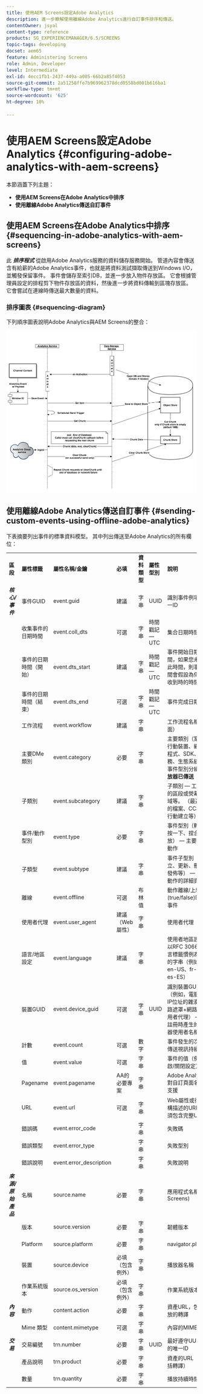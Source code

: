 ```yaml
---
title: 使用AEM Screens設定Adobe Analytics
description: 進一步瞭解使用離線Adobe Analytics進行自訂事件排序和傳送。
contentOwner: jsyal
content-type: reference
products: SG_EXPERIENCEMANAGER/6.5/SCREENS
topic-tags: developing
docset: aem65
feature: Administering Screens
role: Admin, Developer
level: Intermediate
exl-id: 4ecc1fb1-2437-449a-a085-66b2a85f4053
source-git-commit: 2a51258ffe7b969962378dcd0558bd001b616ba1
workflow-type: tm+mt
source-wordcount: '625'
ht-degree: 10%

---
```


# 使用AEM Screens設定Adobe Analytics {#configuring-adobe-analytics-with-aem-screens}

<!-- OBSOLETE NOTE>
>[!CAUTION]
>
>This AEM Screens functionality is only available if you have installed AEM 6.4.2 Feature Pack 2 and AEM 6.3.3 Feature Pack 4.
>
>To get access to either of these Feature Packs, contact Adobe Support and request access. When you have permissions, download it from Package Share. -->

本節涵蓋下列主題：

* **使用AEM Screens在Adobe Analytics中排序**
* **使用離線Adobe Analytics傳送自訂事件**

## 使用AEM Screens在Adobe Analytics中排序 {#sequencing-in-adobe-analytics-with-aem-screens}

此 ***排序程式*** 從啟用Adobe Analytics服務的資料儲存服務開始。 管道內容會傳送含有給薪的Adobe Analytics事件，也就是將資料測試擷取傳送到Windows I/O，並觸發保留事件。 事件會儲存至索引DB，並進一步放入物件存放區。 它會根據管理員設定的排程剪下物件存放區的資料，然後進一步將資料傳輸到區塊存放區。 它會嘗試在連線時傳送最大數量的資料。

### 排序圖表 {#sequencing-diagram}

下列順序圖表說明Adobe Analytics與AEM Screens的整合：

![analytics_chunking](assets/analytics_chunking.png)

## 使用離線Adobe Analytics傳送自訂事件 {#sending-custom-events-using-offline-adobe-analytics}

下表摘要列出事件的標準資料模型。 其中列出傳送至Adobe Analytics的所有欄位：

<table>
 <tbody>
  <tr>
   <td><strong>區段</strong></td> 
   <td><strong>屬性標籤</strong></td> 
   <td><strong>屬性名稱/金鑰</strong></td> 
   <td><strong>必填</strong></td> 
   <td><strong>資料類型</strong></td> 
   <td><strong>屬性型別</strong><br /> </td> 
   <td><strong>說明</strong></td> 
  </tr>
  <tr>
   <td><strong><em>核心/事件</em></strong></td> 
   <td>事件GUID</td> 
   <td>event.guid</td> 
   <td>建議</td> 
   <td>字串</td> 
   <td>UUID</td> 
   <td>識別事件例項的唯一ID</td> 
  </tr>
  <tr>
   <td> </td> 
   <td>收集事件的日期時間</td> 
   <td>event.coll_dts</td> 
   <td>可選</td> 
   <td>字串</td> 
   <td>時間戳記 — UTC</td> 
   <td>集合日期時間</td> 
  </tr>
  <tr>
   <td> </td> 
   <td>事件的日期時間（開始）</td> 
   <td>event.dts_start</td> 
   <td>建議</td> 
   <td>字串</td> 
   <td>時間戳記 — UTC</td> 
   <td>事件開始日期時間，如果您未指定此時間，則事件時間會假設為伺服器收到時的時間。</td> 
  </tr>
  <tr>
   <td> </td> 
   <td>事件的日期時間（結束）</td> 
   <td>event.dts_end</td> 
   <td>可選</td> 
   <td>字串</td> 
   <td>時間戳記 — UTC</td> 
   <td>事件完成日期時間</td> 
  </tr>
  <tr>
   <td> </td> 
   <td>工作流程</td> 
   <td>event.workflow</td> 
   <td>建議</td> 
   <td>字串</td> 
   <td> </td> 
   <td>工作流程名稱（畫面）</td> 
  </tr>
  <tr>
   <td> </td> 
   <td>主要DMe類別</td> 
   <td>event.category</td> 
   <td>必要</td> 
   <td>字串</td> 
   <td> </td> 
   <td>主要類別（案頭、行動裝置、網頁、程式、SDK、服務、生態系統） — 事件型別分組 —  <strong>播放器已傳送</strong></td> 
  </tr>
  <tr>
   <td> </td> 
   <td>子類別</td> 
   <td>event.subcategory</td> 
   <td>建議</td> 
   <td>字串</td> 
   <td> </td> 
   <td>子類別 — 工作流程的區段或熒幕的區域等。 （最近使用的檔案、CC檔案、行動建立等）。</td> 
  </tr>
  <tr>
   <td> </td> 
   <td>事件/動作型別</td> 
   <td>event.type</td> 
   <td>必要</td> 
   <td>字串</td> 
   <td> </td> 
   <td>事件型別（轉譯、按一下、捏合、縮放） — 主要使用者動作</td> 
  </tr>
  <tr>
   <td> </td> 
   <td>子類型</td> 
   <td>event.subtype</td> 
   <td>建議</td> 
   <td>字串</td> 
   <td> </td> 
   <td>事件子型別（建立、更新、刪除、發佈等） — 使用者動作的詳細資訊</td> 
  </tr>
  <tr>
   <td> </td> 
   <td>離線</td> 
   <td>event.offline</td> 
   <td>可選</td> 
   <td>布林值</td> 
   <td> </td> 
   <td>動作離線/上線(true/false)時產生事件</td> 
  </tr>
  <tr>
   <td> </td> 
   <td>使用者代理</td> 
   <td>event.user_agent</td> 
   <td>建議（Web屬性）</td> 
   <td>字串</td> 
   <td> </td> 
   <td>使用者代理</td> 
  </tr>
  <tr>
   <td> </td> 
   <td>語言/地區設定</td> 
   <td>event.language</td> 
   <td>建議</td> 
   <td>字串</td> 
   <td> </td> 
   <td>使用者地區設定是以RFC 3066的語言標籤慣例為基礎的字串（例如，en-US、fr-FR或es-ES）</td> 
  </tr>
  <tr>
   <td> </td> 
   <td>裝置GUID</td> 
   <td>event.device_guid</td> 
   <td>可選</td> 
   <td>字串<br /> </td> 
   <td>UUID</td> 
   <td>識別裝置GUID （例如，電腦ID或IP位址的雜湊+子網路遮罩+網路ID +使用者代理） — 傳送註冊時產生的播放器使用者名稱。</td> 
  </tr>
  <tr>
   <td> </td> 
   <td>計數</td> 
   <td>event.count</td> 
   <td>可選</td> 
   <td>數字</td> 
   <td> </td> 
   <td>事件發生的次數 — 傳送視訊持續時間</td> 
  </tr>
  <tr>
   <td> </td> 
   <td>值</td> 
   <td>event.value</td> 
   <td>可選</td> 
   <td>字串</td> 
   <td> </td> 
   <td>事件的值（例如開啟/關閉設定）</td> 
  </tr>
  <tr>
   <td> </td> 
   <td>Pagename</td> 
   <td>event.pagename</td> 
   <td>AA的必要專案</td> 
   <td>字串</td> 
   <td> </td> 
   <td>Adobe Analytics對自訂頁面名稱的支援</td> 
  </tr>
  <tr>
   <td> </td> 
   <td>URL</td> 
   <td>event.url</td> 
   <td>可選</td> 
   <td>字串</td> 
   <td> </td> 
   <td>Web屬性或行動結構描述的URL — 必須包含完整URL</td> 
  </tr>
  <tr>
   <td> </td> 
   <td>錯誤碼</td> 
   <td>event.error_code</td> 
   <td> </td> 
   <td>字串</td> 
   <td> </td> 
   <td>失敗碼</td> 
  </tr>
  <tr>
   <td> </td> 
   <td>錯誤類型</td> 
   <td>event.error_type</td> 
   <td> </td> 
   <td>字串</td> 
   <td> </td> 
   <td>失敗型別</td> 
  </tr>
  <tr>
   <td> </td> 
   <td>錯誤說明</td> 
   <td>event.error_description</td> 
   <td> </td> 
   <td>字串</td> 
   <td> </td> 
   <td>失敗說明<br /> </td> 
  </tr>
  <tr>
   <td><strong><em>來源/原始產品</em></strong></td> 
   <td>名稱</td> 
   <td>source.name</td> 
   <td>必要</td> 
   <td>字串</td> 
   <td> </td> 
   <td>應用程式名稱(AEM Screens)</td> 
  </tr>
  <tr>
   <td> </td> 
   <td>版本</td> 
   <td>source.version</td> 
   <td>必要</td> 
   <td>字串</td> 
   <td> </td> 
   <td>韌體版本</td> 
  </tr>
  <tr>
   <td> </td> 
   <td>Platform</td> 
   <td>source.platform</td> 
   <td>必要</td> 
   <td>字串</td> 
   <td> </td> 
   <td>navigator.platform</td> 
  </tr>
  <tr>
   <td> </td> 
   <td>裝置</td> 
   <td>source.device</td> 
   <td>必填（包含例外）</td> 
   <td>字串</td> 
   <td> </td> 
   <td>播放器名稱</td> 
  </tr>
  <tr>
   <td> </td> 
   <td>作業系統版本</td> 
   <td>source.os_version</td> 
   <td>必填（包含例外）</td> 
   <td>字串</td> 
   <td> </td> 
   <td>作業系統版本</td> 
  </tr>
  <tr>
   <td><strong><em>內容</em></strong></td> 
   <td>動作</td> 
   <td>content.action</td> 
   <td>必要</td> 
   <td>字串</td> 
   <td> </td> 
   <td>資產URL，包括播放的轉譯</td> 
  </tr>
  <tr>
   <td> </td> 
   <td>Mime 類型</td> 
   <td>content.mimetype</td> 
   <td>可選</td> 
   <td>字串</td> 
   <td> </td> 
   <td>內容的MIME型別</td> 
  </tr>
  <tr>
   <td><strong><em>交易</em></strong></td> 
   <td>交易編號</td> 
   <td>trn.number</td> 
   <td>必要</td> 
   <td>字串</td> 
   <td>UUID</td> 
   <td>最好遵守UUID v4的唯一ID</td> 
  </tr>
  <tr>
   <td> </td> 
   <td>產品說明</td> 
   <td>trn.product</td> 
   <td>必要</td> 
   <td>字串</td> 
   <td> </td> 
   <td>資產的URL （不包括轉譯）</td> 
  </tr>
  <tr>
   <td> </td> 
   <td>數量</td> 
   <td>trn.quantity</td> 
   <td>必要</td> 
   <td>字串</td> 
   <td> </td> 
   <td>播放持續時間</td> 
  </tr>
 </tbody>
</table>
